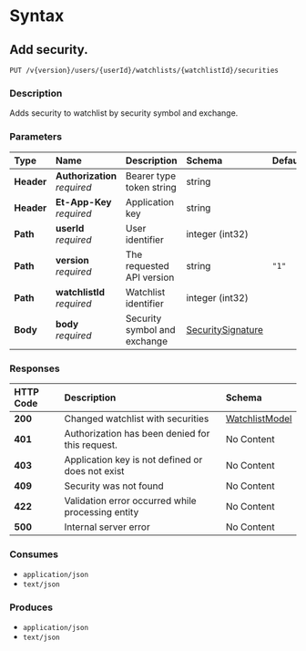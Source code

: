 # Syntax

## Add security.

```text
PUT /v{version}/users/{userId}/watchlists/{watchlistId}/securities
```

### Description

Adds security to watchlist by security symbol and exchange.

### Parameters

| Type | Name | Description | Schema | Default |
| :--- | :--- | :--- | :--- | :--- |
| **Header** | **Authorization**   _required_ | Bearer type token string | string |  |
| **Header** | **Et-App-Key**   _required_ | Application key | string |  |
| **Path** | **userId**   _required_ | User identifier | integer \(int32\) |  |
| **Path** | **version**   _required_ | The requested API version | string | `"1"` |
| **Path** | **watchlistId**   _required_ | Watchlist identifier | integer \(int32\) |  |
| **Body** | **body**   _required_ | Security symbol and exchange | [SecuritySignature](../../definitions/#securitysignature) |  |

### Responses

| HTTP Code | Description | Schema |
| :--- | :--- | :--- |
| **200** | Changed watchlist with securities | [WatchlistModel](../../definitions/#watchlistmodel) |
| **401** | Authorization has been denied for this request. | No Content |
| **403** | Application key is not defined or does not exist | No Content |
| **409** | Security was not found | No Content |
| **422** | Validation error occurred while processing entity | No Content |
| **500** | Internal server error | No Content |

### Consumes

* `application/json`
* `text/json`

### Produces

* `application/json`
* `text/json`

